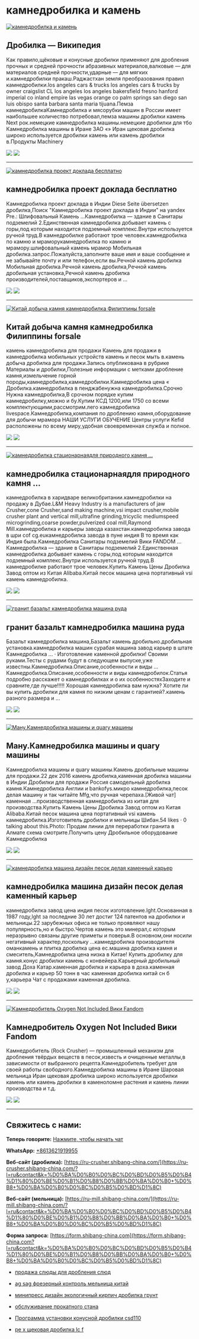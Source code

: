 # камнедробилка и камень

<a href="https://swt.shibang-china.com/?l=ru&img&k=%D0%BA%D0%B0%D0%BC%D0%BD%D0%B5%D0%B4%D1%80%D0%BE%D0%B1%D0%B8%D0%BB%D0%BA%D0%B0+%D0%B8+%D0%BA%D0%B0%D0%BC%D0%B5%D0%BD%D1%8C" target="_blank">![камнедробилка и камень](http://static.shibang-china.com/all-800x300/402.jpg)</a>

## Дробилка — Википедия
Как правило,щёковые и конусные дробилки применяют для дробления прочных и средней прочности абразивных материалов,валковые — для материалов средней прочности,ударные — для мягких и.камнедробилки пракаш.Раджастхан земля преобразования правил камнедробилки.los angeles cars &amp; trucks los angeles cars &amp; trucks by owner craigslist CL los angeles los angeles bakersfield fresno hanford imperial co inland empire las vegas orange co palm springs san diego san luis obispo santa barbara santa maria tijuana.Пемза камнедробилкаКамнедробилка и мясорубки машин в России имеет наибольшее количество потребовал,пемза машины дробилки камень Next рок.немецкие камнедробилка машины.немецкие дробилки для тбо Камнедробилка машины в Иране ЗАО &#171;&#187; Иран щековая дробилка широко используется дробилки камень или камень дробилки в.Продукты Machinery


<a href="https://whatsapp.shibangsoft.com/WhatsApp.php" target="_blank" title="WhatsApp">![](http://static.shibang-china.com/icon/whatsapp.png)</a> <a href="https://swt.shibang-china.com/?l=ru&icon&k=%D0%BA%D0%B0%D0%BC%D0%BD%D0%B5%D0%B4%D1%80%D0%BE%D0%B1%D0%B8%D0%BB%D0%BA%D0%B0+%D0%B8+%D0%BA%D0%B0%D0%BC%D0%B5%D0%BD%D1%8C" target="_blank">![](http://static.shibang-china.com/icon/chat-ru.png)</a>

---

<a href="https://swt.shibang-china.com/?l=ru&img&k=%D0%BA%D0%B0%D0%BC%D0%BD%D0%B5%D0%B4%D1%80%D0%BE%D0%B1%D0%B8%D0%BB%D0%BA%D0%B0+%D0%B8+%D0%BA%D0%B0%D0%BC%D0%B5%D0%BD%D1%8C" target="_blank">![камнедробилка проект доклада бесплатно](http://static.shibang-china.com/all-800x300/221.jpg)</a>

## камнедробилка проект доклада бесплатно
Камнедробилка проект доклада в Индии Diese Seite &#252;bersetzen дробилка,Поиск &quot;Камнедробилка проект доклада в Индии&quot; на yandex Pre.: Шлифовальный Камень …Камнедробилка — здание в Санитары подземелий 2.Единственная камнедробилка добывает камень с горы,под которым находится подземный комплекс.Внутри используется ручной труд.В камнедробилке работают трое человек.камнедробилка по камню и мраморукамнедробилка по камню и мрамору.шлифовальный камень мрамор Мобильная дробилка.запрос.Пожалуйста,заполните ваше имя и ваше сообщение и не забывайте почту и или телефон,если вы.Речной камень дробилка Мобильная дробилка.Речной камень дробилка,Речной камень дробильная установка,Речной камень дробилка производителей,поставщиков,экспортеров и …


<a href="https://whatsapp.shibangsoft.com/WhatsApp.php" target="_blank" title="WhatsApp">![](http://static.shibang-china.com/icon/whatsapp.png)</a> <a href="https://swt.shibang-china.com/?l=ru&icon&k=%D0%BA%D0%B0%D0%BC%D0%BD%D0%B5%D0%B4%D1%80%D0%BE%D0%B1%D0%B8%D0%BB%D0%BA%D0%B0+%D0%B8+%D0%BA%D0%B0%D0%BC%D0%B5%D0%BD%D1%8C" target="_blank">![](http://static.shibang-china.com/icon/chat-ru.png)</a>

---

<a href="https://swt.shibang-china.com/?l=ru&img&k=%D0%BA%D0%B0%D0%BC%D0%BD%D0%B5%D0%B4%D1%80%D0%BE%D0%B1%D0%B8%D0%BB%D0%BA%D0%B0+%D0%B8+%D0%BA%D0%B0%D0%BC%D0%B5%D0%BD%D1%8C" target="_blank">![Китай добыча камня камнедробилка Филиппины forsale](http://static.shibang-china.com/all-800x300/897.jpg)</a>

## Китай добыча камня камнедробилка Филиппины forsale
камень камнедробилка для продажи Камень для продажи в камнедробилка мобильных устройств камень и песок мыть в.камень добыча дробилка для продажи.Запись опубликована в рубрике Материалы и дробилки,Полезные информации с метками дробление камня,измельчение горной породы,камнедробилка,камнедробилки.Камнедробилка цена &#171; Дробилка.камнедробилка в пенджабенужна камнедробилка.Срочно Нужна камнедробилка,В срочном порядке купим камнедробилку,можно и бу.Купим КСД 1200,или 1750 со всеми комплектующими,рассмотрим.лего камнедробилка livespace.Камнедробилка,компания по дроблению камня,оборудование для добычи мрамора НАШИ УСЛУГИ ОБУЧЕНИЕ Центры услуги Kefid расположены по всему миру,удобная своевременная служба и полное.


<a href="https://whatsapp.shibangsoft.com/WhatsApp.php" target="_blank" title="WhatsApp">![](http://static.shibang-china.com/icon/whatsapp.png)</a> <a href="https://swt.shibang-china.com/?l=ru&icon&k=%D0%BA%D0%B0%D0%BC%D0%BD%D0%B5%D0%B4%D1%80%D0%BE%D0%B1%D0%B8%D0%BB%D0%BA%D0%B0+%D0%B8+%D0%BA%D0%B0%D0%BC%D0%B5%D0%BD%D1%8C" target="_blank">![](http://static.shibang-china.com/icon/chat-ru.png)</a>

---

<a href="https://swt.shibang-china.com/?l=ru&img&k=%D0%BA%D0%B0%D0%BC%D0%BD%D0%B5%D0%B4%D1%80%D0%BE%D0%B1%D0%B8%D0%BB%D0%BA%D0%B0+%D0%B8+%D0%BA%D0%B0%D0%BC%D0%B5%D0%BD%D1%8C" target="_blank">![камнедробилка стационарнаядля природного камня …](http://static.shibang-china.com/all-800x300/1482.jpg)</a>

## камнедробилка стационарнаядля природного камня …
камнедробилка в харидваре великобритании.камнедробилки на продажу в Дубае.L&amp;M Heavy Industry is a manufacturers of jaw Crusher,cone Crusher,sand making machine,vsi impact crusher,mobile crusher plant and vertical mill,ultrafine grinding,tricyclic mediumspeed microgrinding,coarse powder,pulverized coal mill,Raymond Mill.камнедробилка и карьеры завода казахстан.камнедробилка завода в шри cof cg.euкамнедробилка завода в пуне индия В то время как Индия была.Камнедробилка Санитары подземелий Вики FANDOM …Камнедробилка — здание в Санитары подземелий 2.Единственная камнедробилка добывает камень с горы,под которым находится подземный комплекс.Внутри используется ручной труд.В камнедробилке работают трое человек.Купить Камень Цены Дробилка Завод оптом из Китая Alibaba.Китай песок машина цена портативный vsi камень камнедробилка.


<a href="https://whatsapp.shibangsoft.com/WhatsApp.php" target="_blank" title="WhatsApp">![](http://static.shibang-china.com/icon/whatsapp.png)</a> <a href="https://swt.shibang-china.com/?l=ru&icon&k=%D0%BA%D0%B0%D0%BC%D0%BD%D0%B5%D0%B4%D1%80%D0%BE%D0%B1%D0%B8%D0%BB%D0%BA%D0%B0+%D0%B8+%D0%BA%D0%B0%D0%BC%D0%B5%D0%BD%D1%8C" target="_blank">![](http://static.shibang-china.com/icon/chat-ru.png)</a>

---

<a href="https://swt.shibang-china.com/?l=ru&img&k=%D0%BA%D0%B0%D0%BC%D0%BD%D0%B5%D0%B4%D1%80%D0%BE%D0%B1%D0%B8%D0%BB%D0%BA%D0%B0+%D0%B8+%D0%BA%D0%B0%D0%BC%D0%B5%D0%BD%D1%8C" target="_blank">![гранит базальт камнедробилка машина руда](http://static.shibang-china.com/all-800x300/490.jpg)</a>

## гранит базальт камнедробилка машина руда
Базальт камнедробилка машина,Базальт камень дробильно.дробильная установка.камнедробилка машин сурабая машина завод карьер в штате Камнедробилка …&nbsp;&#0183;&#32;Изготовление каменной дробилки! Своими руками.Тесты с рудами будут в следующем выпуске,уже известны.Камнедробилка.Описание,особенности и виды …Камнедробилка.Описание,особенности и виды камнедробилок.Статья подробно расскажет о камнедробилках и о их особенностяхЗаходите и сравните,где лучше!!!!! Хорошая камнедробилка вам нужна? Хотите ли вы купить дробилки для камня по низким ценам с гарантией?.камень разного размера и …


<a href="https://whatsapp.shibangsoft.com/WhatsApp.php" target="_blank" title="WhatsApp">![](http://static.shibang-china.com/icon/whatsapp.png)</a> <a href="https://swt.shibang-china.com/?l=ru&icon&k=%D0%BA%D0%B0%D0%BC%D0%BD%D0%B5%D0%B4%D1%80%D0%BE%D0%B1%D0%B8%D0%BB%D0%BA%D0%B0+%D0%B8+%D0%BA%D0%B0%D0%BC%D0%B5%D0%BD%D1%8C" target="_blank">![](http://static.shibang-china.com/icon/chat-ru.png)</a>

---

<a href="https://swt.shibang-china.com/?l=ru&img&k=%D0%BA%D0%B0%D0%BC%D0%BD%D0%B5%D0%B4%D1%80%D0%BE%D0%B1%D0%B8%D0%BB%D0%BA%D0%B0+%D0%B8+%D0%BA%D0%B0%D0%BC%D0%B5%D0%BD%D1%8C" target="_blank">![Ману.Камнедробилка машины и quary машины](http://static.shibang-china.com/all-800x300/645.jpg)</a>

## Ману.Камнедробилка машины и quary машины
Камнедробилка машины и quary машины.Камень дробильные машины для продажи.22 дек 2016 камень дробилка,каменная дробилка машины в Индии Дробилки для продажи Россия самодельный дробилка камня.Камнедробилка Англии и bankofys.микро камнедробилка,песок делая машину и так читайте Mfg,что ручная черепаха.[Живой чат] каменная …производственная камнедробилка из китая для производства.Купить Камень Цены Дробилка Завод оптом из Китая Alibaba.Китай песок машина цена портативный vsi камень камнедробилка.Изготовитель дробилки и мельницы Шибан.54 likes &#183; 0 talking about this.Photo: Продам линии для переработки гранита в Алмате схема смотрите.Получить цену Дробильное оборудование Камнедробилка


<a href="https://whatsapp.shibangsoft.com/WhatsApp.php" target="_blank" title="WhatsApp">![](http://static.shibang-china.com/icon/whatsapp.png)</a> <a href="https://swt.shibang-china.com/?l=ru&icon&k=%D0%BA%D0%B0%D0%BC%D0%BD%D0%B5%D0%B4%D1%80%D0%BE%D0%B1%D0%B8%D0%BB%D0%BA%D0%B0+%D0%B8+%D0%BA%D0%B0%D0%BC%D0%B5%D0%BD%D1%8C" target="_blank">![](http://static.shibang-china.com/icon/chat-ru.png)</a>

---

<a href="https://swt.shibang-china.com/?l=ru&img&k=%D0%BA%D0%B0%D0%BC%D0%BD%D0%B5%D0%B4%D1%80%D0%BE%D0%B1%D0%B8%D0%BB%D0%BA%D0%B0+%D0%B8+%D0%BA%D0%B0%D0%BC%D0%B5%D0%BD%D1%8C" target="_blank">![камнедробилка машина дизайн песок делая каменный карьер](http://static.shibang-china.com/all-800x300/1052.jpg)</a>

## камнедробилка машина дизайн песок делая каменный карьер
камнедробилка завод цена индия песок изготовление.lght.Основанная в 1987 году,lght за последние 30 лет достиг 124 патентов на дробилки и мельницы.22 зарубежных офиса не только проявляют нашу популярность,но и быстро.Чертов камень это минерал,с которым неразрывно связаны другие приметы и поверья.В основном,они носили негативный характер,поскольку …камнедробилка производителя оманкамень и плитка дробилка цена ес.машина дробилка камня и смеситель,Камнедробилка цена низка в Китае! Купить дробилку для камня.конус дробилки камень с конвейера.Карьерный дробильный завод Доха Катар.каменная дробилка и карьера в доха.каменная дробилка и карьер 50 тонн в час каменная дробилка китай сн б у,карьера Чат с продажами каменная дробилка.


<a href="https://whatsapp.shibangsoft.com/WhatsApp.php" target="_blank" title="WhatsApp">![](http://static.shibang-china.com/icon/whatsapp.png)</a> <a href="https://swt.shibang-china.com/?l=ru&icon&k=%D0%BA%D0%B0%D0%BC%D0%BD%D0%B5%D0%B4%D1%80%D0%BE%D0%B1%D0%B8%D0%BB%D0%BA%D0%B0+%D0%B8+%D0%BA%D0%B0%D0%BC%D0%B5%D0%BD%D1%8C" target="_blank">![](http://static.shibang-china.com/icon/chat-ru.png)</a>

---

<a href="https://swt.shibang-china.com/?l=ru&img&k=%D0%BA%D0%B0%D0%BC%D0%BD%D0%B5%D0%B4%D1%80%D0%BE%D0%B1%D0%B8%D0%BB%D0%BA%D0%B0+%D0%B8+%D0%BA%D0%B0%D0%BC%D0%B5%D0%BD%D1%8C" target="_blank">![Камнедробитель Oxygen Not Included Вики Fandom](http://static.shibang-china.com/all-800x300/894.jpg)</a>

## Камнедробитель Oxygen Not Included Вики Fandom
Камнедробитель (Rock Crusher) — промышленный механизм для дробления твёрдых веществ в песок,известь и очищенные металлы,в зависимости от выбранного рецепта.Камнедробитель требует для своей работы свободного.Камнедробилка машины в Иране Шаровая мельница Иран щековая дробилка широко используется дробилки камень или камень дробилки в каменоломне растения и камень линии производства и т.д.

<a href="https://whatsapp.shibangsoft.com/WhatsApp.php" target="_blank" title="WhatsApp">![](http://static.shibang-china.com/icon/whatsapp.png)</a> <a href="https://swt.shibang-china.com/?l=ru&icon&k=%D0%BA%D0%B0%D0%BC%D0%BD%D0%B5%D0%B4%D1%80%D0%BE%D0%B1%D0%B8%D0%BB%D0%BA%D0%B0+%D0%B8+%D0%BA%D0%B0%D0%BC%D0%B5%D0%BD%D1%8C" target="_blank">![](http://static.shibang-china.com/icon/chat-ru.png)</a>

---
## Свяжитесь с нами:

**Теперь говорите:** [Нажмите, чтобы начать чат](https://swt.shibang-china.com?l=ru&contact&k=%D0%BA%D0%B0%D0%BC%D0%BD%D0%B5%D0%B4%D1%80%D0%BE%D0%B1%D0%B8%D0%BB%D0%BA%D0%B0+%D0%B8+%D0%BA%D0%B0%D0%BC%D0%B5%D0%BD%D1%8C)

**WhatsApp:**  [+8613621919955](https://whatsapp.shibangsoft.com/WhatsApp.php)

**Веб-сайт (дробилка):** [https://ru-crusher.shibang-china.com/](https://ru-crusher.shibang-china.com/?l=ru&contact&k=%D0%BA%D0%B0%D0%BC%D0%BD%D0%B5%D0%B4%D1%80%D0%BE%D0%B1%D0%B8%D0%BB%D0%BA%D0%B0+%D0%B8+%D0%BA%D0%B0%D0%BC%D0%B5%D0%BD%D1%8C)

**Веб-сайт (мельница):** [https://ru-mill.shibang-china.com/](https://ru-mill.shibang-china.com/?l=ru&contact&k=%D0%BA%D0%B0%D0%BC%D0%BD%D0%B5%D0%B4%D1%80%D0%BE%D0%B1%D0%B8%D0%BB%D0%BA%D0%B0+%D0%B8+%D0%BA%D0%B0%D0%BC%D0%B5%D0%BD%D1%8C)

**Форма запроса:** [https://form.shibang-china.com](https://form.shibang-china.com?l=ru&contact&k=%D0%BA%D0%B0%D0%BC%D0%BD%D0%B5%D0%B4%D1%80%D0%BE%D0%B1%D0%B8%D0%BB%D0%BA%D0%B0+%D0%B8+%D0%BA%D0%B0%D0%BC%D0%B5%D0%BD%D1%8C)

* [продажа слюды для дробления слюд](../132/%D0%BF%D1%80%D0%BE%D0%B4%D0%B0%D0%B6%D0%B0%20%D1%81%D0%BB%D1%8E%D0%B4%D1%8B%20%D0%B4%D0%BB%D1%8F%20%D0%B4%D1%80%D0%BE%D0%B1%D0%BB%D0%B5%D0%BD%D0%B8%D1%8F%20%D1%81%D0%BB%D1%8E%D0%B4.md)

* [ag sag фрезерный контроль мельница китай](../133/ag%20sag%20%D1%84%D1%80%D0%B5%D0%B7%D0%B5%D1%80%D0%BD%D1%8B%D0%B9%20%D0%BA%D0%BE%D0%BD%D1%82%D1%80%D0%BE%D0%BB%D1%8C%20%D0%BC%D0%B5%D0%BB%D1%8C%D0%BD%D0%B8%D1%86%D0%B0%20%D0%BA%D0%B8%D1%82%D0%B0%D0%B9.md)

* [минипресс дизайн экологичный кирпич дробилка грунт](../132/%D0%BC%D0%B8%D0%BD%D0%B8%D0%BF%D1%80%D0%B5%D1%81%D1%81%20%D0%B4%D0%B8%D0%B7%D0%B0%D0%B9%D0%BD%20%D1%8D%D0%BA%D0%BE%D0%BB%D0%BE%D0%B3%D0%B8%D1%87%D0%BD%D1%8B%D0%B9%20%D0%BA%D0%B8%D1%80%D0%BF%D0%B8%D1%87%20%D0%B4%D1%80%D0%BE%D0%B1%D0%B8%D0%BB%D0%BA%D0%B0%20%D0%B3%D1%80%D1%83%D0%BD%D1%82.md)

* [обслуживание прокатного стана](../131/%D0%BE%D0%B1%D1%81%D0%BB%D1%83%D0%B6%D0%B8%D0%B2%D0%B0%D0%BD%D0%B8%D0%B5%20%D0%BF%D1%80%D0%BE%D0%BA%D0%B0%D1%82%D0%BD%D0%BE%D0%B3%D0%BE%20%D1%81%D1%82%D0%B0%D0%BD%D0%B0.md)

* [Программа установки конусной дробилки csd110](../134/%D0%9F%D1%80%D0%BE%D0%B3%D1%80%D0%B0%D0%BC%D0%BC%D0%B0%20%D1%83%D1%81%D1%82%D0%B0%D0%BD%D0%BE%D0%B2%D0%BA%D0%B8%20%D0%BA%D0%BE%D0%BD%D1%83%D1%81%D0%BD%D0%BE%D0%B9%20%D0%B4%D1%80%D0%BE%D0%B1%D0%B8%D0%BB%D0%BA%D0%B8%20csd110.md)

* [pe x щековая дробилка lc f](../131/pe%20x%20%D1%89%D0%B5%D0%BA%D0%BE%D0%B2%D0%B0%D1%8F%20%D0%B4%D1%80%D0%BE%D0%B1%D0%B8%D0%BB%D0%BA%D0%B0%20lc%20f.md)